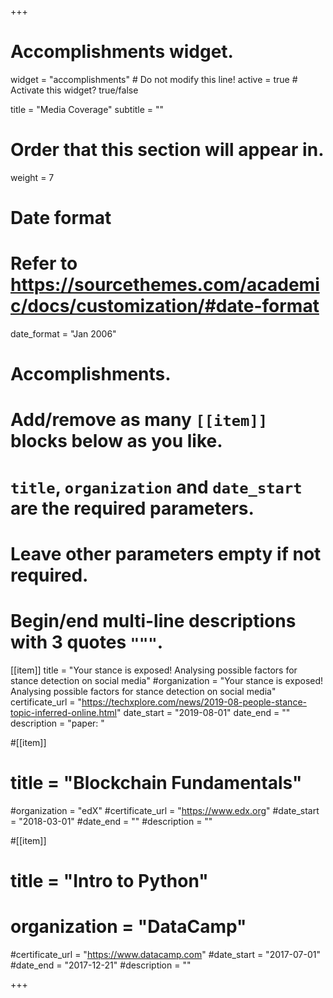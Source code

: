 +++
# Accomplishments widget.
widget = "accomplishments"  # Do not modify this line!
active = true  # Activate this widget? true/false

title = "Media Coverage"
subtitle = ""

# Order that this section will appear in.
weight = 7

# Date format
#   Refer to https://sourcethemes.com/academic/docs/customization/#date-format
date_format = "Jan 2006"

# Accomplishments.
#   Add/remove as many `[[item]]` blocks below as you like.
#   `title`, `organization` and `date_start` are the required parameters.
#   Leave other parameters empty if not required.
#   Begin/end multi-line descriptions with 3 quotes `"""`.

[[item]]
  title = "Your stance is exposed! Analysing possible factors for stance detection on social media"
  #organization = "Your stance is exposed! Analysing possible factors for stance detection on social media"
  certificate_url = "https://techxplore.com/news/2019-08-people-stance-topic-inferred-online.html"
  date_start = "2019-08-01"
  date_end = ""
  description = "paper: "

#[[item]]
 # title = "Blockchain Fundamentals"
  #organization = "edX"
  #certificate_url = "https://www.edx.org"
  #date_start = "2018-03-01"
  #date_end = ""
  #description = ""
  
#[[item]]
 # title = "Intro to Python"
 # organization = "DataCamp"
  #certificate_url = "https://www.datacamp.com"
  #date_start = "2017-07-01"
  #date_end = "2017-12-21"
  #description = ""

+++
